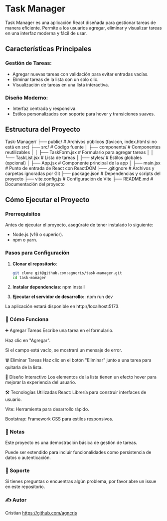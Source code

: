 # Task Manager

Task Manager es una aplicación React diseñada para gestionar tareas de manera eficiente. Permite a los usuarios agregar, eliminar y visualizar tareas en una interfaz moderna y fácil de usar.

## Características Principales

### Gestión de Tareas:

- Agregar nuevas tareas con validación para evitar entradas vacías.
- Eliminar tareas de la lista con un solo clic.
- Visualización de tareas en una lista interactiva.

### Diseño Moderno:

- Interfaz centrada y responsiva.
- Estilos personalizados con soporte para hover y transiciones suaves.

## Estructura del Proyecto

Task-Manager/
├── public/ # Archivos públicos (favicon, index.html si no está en src)
├── src/ # Código fuente
│ ├── components/ # Componentes reutilizables
│ │ ├── TaskForm.jsx # Formulario para agregar tareas
│ │ └── TaskList.jsx # Lista de tareas
│ ├── styles/ # Estilos globales (opcional)
│ ├── App.jsx # Componente principal de la app
│ ├── main.jsx # Punto de entrada de React con ReactDOM
├── .gitignore # Archivos y carpetas ignoradas por Git
├── package.json # Dependencias y scripts del proyecto
├── vite.config.js # Configuración de Vite
├── README.md # Documentación del proyecto

## Cómo Ejecutar el Proyecto

### Prerrequisitos

Antes de ejecutar el proyecto, asegúrate de tener instalado lo siguiente:

- Node.js (v16 o superior).
- npm o yarn.

### Pasos para Configuración

1. **Clonar el repositorio**:

   ```bash
   git clone git@github.com:agncris/task-manager.git
   cd task-manager

   ```

2. **Instalar dependencias**:
   npm install

3. **Ejecutar el servidor de desarrollo:**:
   npm run dev

La aplicación estará disponible en http://localhost:5173.

### 📝 Cómo Funciona

➕ Agregar Tareas
Escribe una tarea en el formulario.

Haz clic en "Agregar".

Si el campo está vacío, se mostrará un mensaje de error.

🗑️ Eliminar Tareas
Haz clic en el botón "Eliminar" junto a una tarea para quitarla de la lista.

🎨 Diseño Interactivo
Los elementos de la lista tienen un efecto hover para mejorar la experiencia del usuario.

🛠️ Tecnologías Utilizadas
React: Librería para construir interfaces de usuario.

Vite: Herramienta para desarrollo rápido.

Bootstrap: Framework CSS para estilos responsivos.

### 📝 Notas

Este proyecto es una demostración básica de gestión de tareas.

Puede ser extendido para incluir funcionalidades como persistencia de datos o autenticación.

### 💬 Soporte

Si tienes preguntas o encuentras algún problema, por favor abre un issue en este repositorio.

### ✍️ Autor

Cristian
https://github.com/agncris

